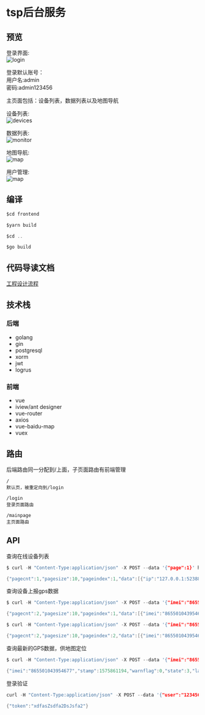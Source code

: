 # tsp后台服务

## 预览
登录界面:  
![login](https://raw.githubusercontent.com/qiuzhiqian/etc_tsp/master/doc/img/login_1.png)

登录默认账号：  
用户名:admin  
密码:admin123456

主页面包括：设备列表，数据列表以及地图导航

设备列表:  
![devices](https://raw.githubusercontent.com/qiuzhiqian/etc_tsp/master/doc/img/devices_1.png)

数据列表:  
![monitor](https://raw.githubusercontent.com/qiuzhiqian/etc_tsp/master/doc/img/monitor_1.png)

地图导航:  
![map](https://raw.githubusercontent.com/qiuzhiqian/etc_tsp/master/doc/img/map_1.png)

用户管理:  
![map](https://raw.githubusercontent.com/qiuzhiqian/etc_tsp/master/doc/img/users_1.png)

## 编译
```c
$cd frontend

$yarn build

$cd ..

$go build
```

## 代码导读文档
[工程设计流程](https://github.com/qiuzhiqian/etc_tsp/blob/master/doc/README.md)

## 技术栈
### 后端
- golang
- gin
- postgresql
- xorm
- jwt
- logrus

### 前端
- vue
- iview/ant designer
- vue-router
- axios
- vue-baidu-map
- vuex

## 路由
后端路由同一分配到/上面，子页面路由有前端管理

```
/
默认页，被重定向到/login

/login
登录页面路由

/mainpage
主页面路由
```

## API
查询在线设备列表
```c
$ curl -H "Content-Type:application/json" -X POST --data '{"page":1}' http://localhost:8080/api/list

{"pagecnt":1,"pagesize":10,"pageindex":1,"data":[{"ip":"127.0.0.1:52388","imei":"865501043954677","phone":"13246607267"},{"ip":"127.0.0.1:52392","imei":"865501043897165","phone":"13246607267"}]}
```

查询设备上报gps数据
```c
$ curl -H "Content-Type:application/json" -X POST --data '{"imei":"865501043954677","starttime":1575453728,"endtime":1575453826,"page":1}' http://localhost:8080/api/data

{"pagecnt":2,"pagesize":10,"pageindex":1,"data":[{"imei":"865501043954677","stamp":1575453733,"warnflag":0,"state":3,"latitude":22585469,"longitude":17222187,"altitude":17409,"speed":23040,"direction":1792},{"imei":"865501043954677","stamp":1575453737,"warnflag":0,"state":3,"latitude":22585462,"longitude":113912645,"altitude":339,"speed":0,"direction":99},{"imei":"865501043954677","stamp":1575453743,"warnflag":0,"state":3,"latitude":22585456,"longitude":113912642,"altitude":326,"speed":0,"direction":99},{"imei":"865501043954677","stamp":1575453748,"warnflag":0,"state":3,"latitude":22585456,"longitude":113912643,"altitude":331,"speed":0,"direction":99},{"imei":"865501043954677","stamp":1575453752,"warnflag":0,"state":3,"latitude":22585456,"longitude":113912643,"altitude":331,"speed":0,"direction":99},{"imei":"865501043954677","stamp":1575453757,"warnflag":0,"state":3,"latitude":22585456,"longitude":113912643,"altitude":331,"speed":0,"direction":99},{"imei":"865501043954677","stamp":1575453762,"warnflag":0,"state":3,"latitude":22585456,"longitude":113912643,"altitude":331,"speed":0,"direction":99},{"imei":"865501043954677","stamp":1575453768,"warnflag":0,"state":3,"latitude":22585456,"longitude":113912645,"altitude":337,"speed":0,"direction":88},{"imei":"865501043954677","stamp":1575453773,"warnflag":0,"state":3,"latitude":22585454,"longitude":113912643,"altitude":338,"speed":0,"direction":134},{"imei":"865501043954677","stamp":1575453778,"warnflag":0,"state":3,"latitude":22585447,"longitude":113912642,"altitude":320,"speed":0,"direction":194}]}

$ curl -H "Content-Type:application/json" -X POST --data '{"imei":"865501043954677","starttime":1575453728,"endtime":1575453826,"page":2}' http://localhost:8080/api/data

{"pagecnt":2,"pagesize":10,"pageindex":2,"data":[{"imei":"865501043954677","stamp":1575453783,"warnflag":0,"state":3,"latitude":22585442,"longitude":113912651,"altitude":315,"speed":0,"direction":194},{"imei":"865501043954677","stamp":1575453788,"warnflag":0,"state":3,"latitude":22585446,"longitude":113912657,"altitude":340,"speed":0,"direction":194},{"imei":"865501043954677","stamp":1575453793,"warnflag":0,"state":3,"latitude":22585447,"longitude":113912659,"altitude":343,"speed":0,"direction":194},{"imei":"865501043954677","stamp":1575453798,"warnflag":0,"state":3,"latitude":22585447,"longitude":113912659,"altitude":345,"speed":0,"direction":194},{"imei":"865501043954677","stamp":1575453803,"warnflag":0,"state":3,"latitude":22585442,"longitude":113912664,"altitude":356,"speed":0,"direction":193},{"imei":"865501043954677","stamp":1575453809,"warnflag":0,"state":3,"latitude":22585447,"longitude":113912669,"altitude":374,"speed":0,"direction":193},{"imei":"865501043954677","stamp":1575453814,"warnflag":0,"state":3,"latitude":22585448,"longitude":113912673,"altitude":366,"speed":0,"direction":149},{"imei":"865501043954677","stamp":1575453818,"warnflag":0,"state":3,"latitude":22585447,"longitude":113912676,"altitude":374,"speed":0,"direction":149},{"imei":"865501043954677","stamp":1575453823,"warnflag":0,"state":3,"latitude":22585446,"longitude":113912678,"altitude":371,"speed":0,"direction":149}]}
```

查询最新的GPS数据，供地图定位
```c
$ curl -H "Content-Type:application/json" -X POST --data '{"imei":"865501043954677"}' http://localhost:8080/api/nowgps 

{"imei":"865501043954677","stamp":1575861194,"warnflag":0,"state":3,"latitude":22585422,"longitude":113912639,"altitude":373,"speed":0,"direction":76}
```

登录验证
```c
curl -H "Content-Type:application/json" -X POST --data '{"user":"1234566","password":"sdfasfdadf"}' http://localhost:8080/api/login

{"token":"xdfasZsdfa2DsJsfa2"}
```